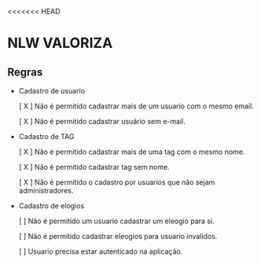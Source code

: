 <<<<<<< HEAD
# NLW VALORIZA

## Regras

- Cadastro de usuario
    
    [ X ] Não é permitido cadastrar mais de um usuario com o mesmo email.

    [ X ] Não é permitido cadastrar usuário sem e-mail.

- Cadastro de TAG

    [ X ] Não é permitido cadastrar mais de uma tag com o mesmo nome.

    [ X ] Não é permitido cadastrar tag sem nome.

    [ X ] Não é permitido o cadastro por usuarios que não sejam administradores.

- Cadastro de elogios

    [ ] Não é permitido um usuario cadastrar um eleogio para si.

    [ ] Não é permitido cadastrar eleogios para usuario invalidos.

    [ ] Usuario precisa estar autenticado na aplicação.
